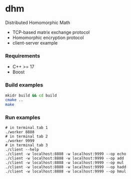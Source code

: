 # dhm
Distributed Homomorphic Math

* TCP-based matrix exchange protocol
* Homomorphic encryption protocol
* client-server example

### Requirements
* C++ >= 17
* Boost

### Build examples
```bash
mkidr build && cd build
cmake ..
make
```
### Run examples
```
# in terminal tab 1
./worker 8888
# in terminal tab 2
./worker 9999
# in terminal tab 3
./client --help
./client -w localhost:8888 -w localhost:9999 --op echo
./client -w localhost:8888 -w localhost:9999 --op add
./client -w localhost:8888 -w localhost:9999 --op mul
./client -w localhost:8888 -w localhost:9999 --op hadd
./client -w localhost:8888 -w localhost:9999 --op hmul
```
